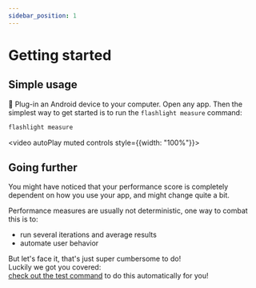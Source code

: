 ```yaml
---
sidebar_position: 1
---
```


# Getting started

<Install />

## Simple usage

🔌 Plug-in an Android device to your computer. Open any app. Then the simplest way to get started is to run the `flashlight measure` command:

```bash
flashlight measure
```

<video autoPlay muted controls style={{width: "100%"}}>

  <source src="https://github.com/bamlab/flashlight/assets/4534323/4038a342-f145-4c3b-8cde-17949bf52612"/>
</video>

## Going further

You might have noticed that your performance score is completely dependent on how you use your app, and might change quite a bit.

Performance measures are usually not deterministic, one way to combat this is to:

- run several iterations and average results
- automate user behavior

But let's face it, that's just super cumbersome to do!  
Luckily we got you covered:  
[check out the test command](test) to do this automatically for you!

